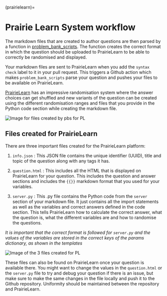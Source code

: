 (prairielearn)=
# Prairie Learn System workflow

The markdown files that are created to author questions are then parsed by a function in [problem_bank_scripts](https://github.com/open-resources/problem_bank_scripts). The function creates the correct format in which the question should be uploaded to PrairieLearn to be able to correctly be randomised and displayed.

Your markdown files are sent to PrairieLearn when you add the `syntax check` label to it in your pull request. This triggers a Github action which makes `problem_bank_scripts` parse your question and pushes your files to be available on PrairieLearn.

[PrairieLearn](https://ca.prairielearn.org/pl) has an impressive randomisation system where the answer choices can get shuffled and new variants of the question can be created using the different randomisation ranges and files that you provide in the Python code section while creating the markdown file.

![Image for files created by pbs for PL](https://user-images.githubusercontent.com/2507459/128770962-2a8b1cf7-500a-4968-ab8d-94b50cd019fc.png)

## Files created for PrairieLearn

There are three important files created for the PrairieLearn platform:

1. `info.json` : This JSON file contains the unique identifier (UUID), title and topic of the question along with any tags it has.

2. `question.html` : This includes all the HTML that is displayed on PrairieLearn for your question. This includes the question and answer sections and includes the `{{}}` markdown format that you used for your variables.

3. `server.py` : This .py file contains the Python code from the `server` section of your markdown file. It just contains all the import statements as well as the variables and correct answers defined in the code section. This tells PrairieLearn how to calculate the correct answer, what the question is, what the different variables are and how to randomise the questions.

*It is important that the correct format is followed for `server.py` and the values of the variables are stored in the correct keys of the params dictionary, as shown in the templates*

![Image of the 3 files created for PL](https://user-images.githubusercontent.com/2507459/128770964-55a95262-6369-46fa-bec0-744ba86824b3.png)

These files can also be found on PrairieLearn once your question is available there. You might want to change the values in the `question.html` or the `server.py` file to try and debug your question if there is an issue, but make sure to make the same changes in the file locally and push it to the Github repository. Uniformity should be maintained between the repository and PrairieLearn.